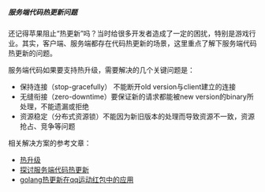 ##### 服务端代码热更新问题

还记得苹果阻止“热更新”吗？当时给很多开发者造成了一定的困扰，特别是游戏行业。其实，客户端、服务端都存在代码热更新的场景，这里重点了解下服务端代码热更新的问题。

服务端代码如果要支持热升级，需要解决的几个关键问题是：

- 保持连接（stop-gracefully） 不能断开old version与client建立的连接
- 无缝衔接（zero-downtime）要保证新的请求都能被new version的binary所处理，不能遗漏或拒绝
- 资源稳定（分布式资源锁）不能因为新旧版本的处理而导致资源不一致，资源抢占、竞争等问题

相关解决方案的参考文章：

- [热升级](https://wrfly.kfd.me/posts/热升级)
- [探讨服务端代码热更新](http://xiaorui.cc/2018/01/21/探讨tcp服务端代码热更新的问题上)
- [golang热更新在qq运动红包中的应用](http://aa.bb.com/articles/show/351579)

